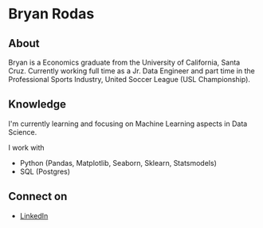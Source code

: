 # Bryan Rodas


About 
------------------------
Bryan is a Economics graduate from the University of California, Santa Cruz. Currently working full time as a Jr. Data Engineer and part time in the Professional Sports Industry, United Soccer League (USL Championship).

Knowledge
-----------------------
I'm currently learning and focusing on Machine Learning aspects in Data Science. 

I work with 
 -  Python (Pandas, Matplotlib, Seaborn, Sklearn, Statsmodels)
- SQL (Postgres) 

Connect on
-----------------------
- [LinkedIn](https://www.linkedin.com/in/bryan-rodas/)

<!---
Brodas99/Brodas99 is a ✨ special ✨ repository because its `README.md` (this file) appears on your GitHub profile.
You can click the Preview link to take a look at your changes.
--->
